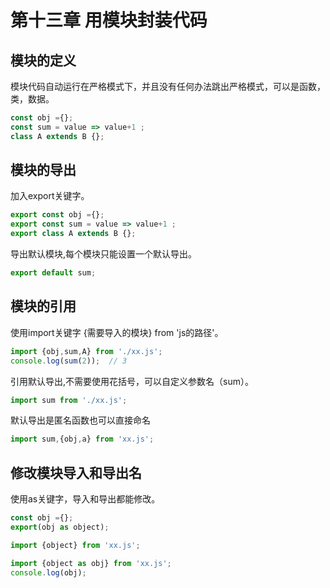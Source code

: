 # 第十三章 用模块封装代码

## 模块的定义

模块代码自动运行在严格模式下，并且没有任何办法跳出严格模式，可以是函数，类，数据。

``` js
const obj ={};
const sum = value => value+1 ;
class A extends B {};
```

## 模块的导出

加入export关键字。

``` js
export const obj ={};
export const sum = value => value+1 ;
export class A extends B {};
```

导出默认模块,每个模块只能设置一个默认导出。

``` js
export default sum;
```

## 模块的引用

使用import关键字 {需要导入的模块} from 'js的路径'。

``` js
import {obj,sum,A} from './xx.js';
console.log(sum(2));  // 3
```

引用默认导出,不需要使用花括号，可以自定义参数名（sum）。

```js
import sum from './xx.js';
```

默认导出是匿名函数也可以直接命名

``` js
import sum,{obj,a} from 'xx.js';
```

## 修改模块导入和导出名

使用as关键字，导入和导出都能修改。

``` js
const obj ={};
export(obj as object);
```

``` js
import {object} from 'xx.js';
```

```js
import {object as obj} from 'xx.js';
console.log(obj);
```

